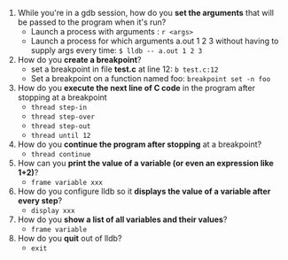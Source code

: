 1. While you're in a gdb session, how do you **set the arguments** that will be passed to the program when it's run?
   * Launch a process with arguments <args>: `r <args>`
   * Launch a process for which arguments a.out 1 2 3 without having to supply args every time: `$ lldb -- a.out 1 2 3`
2. How do you **create a breakpoint**?
   * set a breakpoint in file **test.c** at line 12: `b test.c:12`
   * Set a breakpoint on a function named foo: `breakpoint set -n foo`
3. How do you **execute the next line of C code** in the program after stopping at a breakpoint
   * `thread step-in`
   * `thread step-over`
   * `thread step-out`
   * `thread until 12`
4. How do you **continue the program after stopping** at a breakpoint?
   * `thread continue`
5. How can you **print the value of a variable (or even an expression like 1+2)**?
   * `frame variable xxx`
6. How do you configure lldb so it **displays the value of a variable after every step**?
   * `display xxx`
7. How do you **show a list of all variables and their values**?
   * `frame variable`
8. How do you **quit** out of lldb?
   * `exit`


